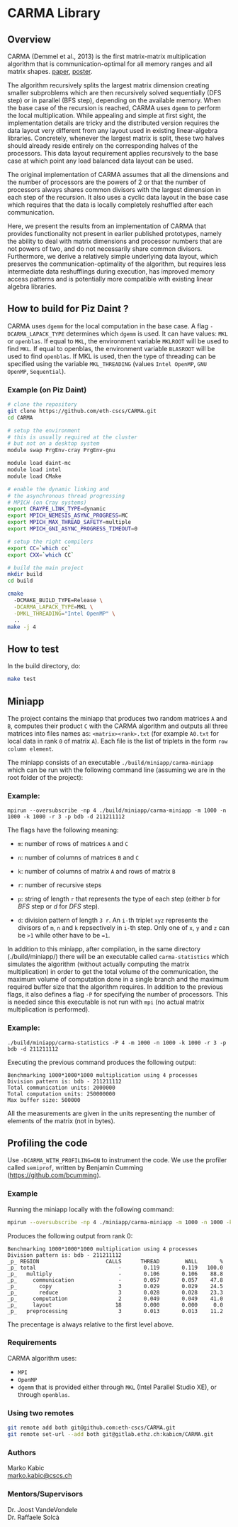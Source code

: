 # CARMA Library 
## Overview
CARMA (Demmel et al., 2013) is the first matrix-matrix multiplication algorithm that is communication-optimal for all memory ranges and all matrix shapes. [paper](http://www.eecs.berkeley.edu/Pubs/TechRpts/2012/EECS-2012-205.pdf), [poster](http://www.cs.berkeley.edu/~odedsc/papers/CARMA%20Poster-SC12).

The algorithm recursively splits the largest matrix dimension creating smaller subproblems which are then recursively solved sequentially (DFS step) or in parallel (BFS step), depending on the available memory. When the base case of the recursion is reached, CARMA uses `dgemm` to perform the local multiplication. While appealing and simple at first sight, the implementation details are tricky and the distributed version requires the data layout very different from any layout used in existing linear-algebra libraries. Concretely, whenever the largest matrix is split, these two halves should already reside entirely on the corresponding halves of the processors. This data layout requirement applies recursively to the base case at which point any load balanced data layout can be used.

The original implementation of CARMA assumes that all the dimensions and the number of processors are the powers of 2 or that the number of processors always shares common divisors with the largest dimension in each step of the recursion. It also uses a cyclic data layout in the base case which requires that the data is locally completely reshuffled after each communication.

Here, we present the results from an implementation of CARMA that provides functionality not present in earlier published prototypes, namely the ability to deal with matrix dimensions and processor numbers that are not powers of two, and do not necessarily share common divisors. Furthermore, we derive a relatively simple underlying data layout, which preserves the communication-optimality of the algorithm, but requires less intermediate data reshufflings during execution, has improved memory access patterns and is potentially more compatible with existing linear algebra libraries.


## How to build for Piz Daint ?
CARMA uses `dgemm` for the local computation in the base case. A flag `-DCARMA_LAPACK_TYPE` determines which `dgemm` is used. It can have values: `MKL` or `openblas`. If equal to `MKL`, the environment variable `MKLROOT` will be used to find `MKL`. If equal to openblas, the environment variable `BLASROOT` will be used to find `openblas`. If MKL is used, then the type of threading can be specified using the variable `MKL_THREADING` (values `Intel OpenMP`, `GNU OpenMP`, `Sequential`).

### Example (on Piz Daint)
```bash
# clone the repository
git clone https://github.com/eth-cscs/CARMA.git
cd CARMA

# setup the environment
# this is usually required at the cluster
# but not on a desktop system
module swap PrgEnv-cray PrgEnv-gnu

module load daint-mc
module load intel
module load CMake

# enable the dynamic linking and
# the asynchronous thread progressing
# MPICH (on Cray systems)
export CRAYPE_LINK_TYPE=dynamic
export MPICH_NEMESIS_ASYNC_PROGRESS=MC
export MPICH_MAX_THREAD_SAFETY=multiple
export MPICH_GNI_ASYNC_PROGRESS_TIMEOUT=0

# setup the right compilers
export CC=`which cc`
export CXX=`which CC`

# build the main project
mkdir build
cd build

cmake
  -DCMAKE_BUILD_TYPE=Release \
  -DCARMA_LAPACK_TYPE=MKL \
  -DMKL_THREADING="Intel OpenMP" \
  ..
make -j 4
```


## How to test
In the build directory, do:
```bash
make test
```


## Miniapp
The project contains the miniapp that produces two random matrices `A` and `B`, computes their product `C` with the CARMA algorithm and outputs all three matrices into files names as: `<matrix><rank>.txt` (for example `A0.txt` for local data in rank `0` of matrix `A`). Each file is the list of triplets in the form `row column element`.

The miniapp consists of an executable `./build/miniapp/carma-miniapp` which can be run with the following command line (assuming we are in the root folder of the project):

### Example:
```
mpirun --oversubscribe -np 4 ./build/miniapp/carma-miniapp -m 1000 -n 1000 -k 1000 -r 3 -p bdb -d 211211112
```
The flags have the following meaning:

- `m`: number of rows of matrices `A` and `C`

- `n`: number of columns of matrices `B` and `C`

- `k`: number of columns of matrix `A` and rows of matrix `B`

- `r`: number of recursive steps

- `p`: string of length `r` that represents the type of each step (either *b* for *BFS* step or *d* for *DFS* step).

- `d`: division pattern of length `3 r`. An `i-`th triplet `xyz` represents the divisors of `m`, `n` and `k` repsectively in `i-`th step. Only one of `x`, `y` and `z` can be `>1` while other have to be `=1`.

In addition to this miniapp, after compilation, in the same directory (./build/miniapp/) there will be an executable called `carma-statistics` which simulates the algorithm (without actually computing the matrix multiplication) in order to get the total volume of the communication, the maximum volume of computation done in a single branch and the maximum required buffer size that the algorithm requires. In addition to the previous flags, it also defines a flag `-P` for specifying the number of processors. This is needed since this executable is not run with `mpi` (no actual matrix multiplication is performed).

### Example:
```
./build/miniapp/carma-statistics -P 4 -m 1000 -n 1000 -k 1000 -r 3 -p bdb -d 211211112
```
Executing the previous command produces the following output:

```
Benchmarking 1000*1000*1000 multiplication using 4 processes
Division pattern is: bdb - 211211112
Total communication units: 2000000
Total computation units: 250000000
Max buffer size: 500000
```
All the measurements are given in the units representing the number of elements of the matrix (not in bytes).


## Profiling the code
Use `-DCARMA_WITH_PROFILING=ON` to instrument the code. We use the profiler called `semiprof`, written by Benjamin Cumming (https://github.com/bcumming).

### Example
Running the miniapp locally with the following command:

```bash
mpirun --oversubscribe -np 4 ./miniapp/carma-miniapp -m 1000 -n 1000 -k 1000 -r 3 -p bdb -d 211211112
```

Produces the following output from rank 0:

```
Benchmarking 1000*1000*1000 multiplication using 4 processes
Division pattern is: bdb - 211211112
_p_ REGION                     CALLS      THREAD        WALL       %
_p_ total                          -       0.119       0.119   100.0
_p_   multiply                     -       0.106       0.106    88.8
_p_     communication              -       0.057       0.057    47.8
_p_       copy                     3       0.029       0.029    24.5
_p_       reduce                   3       0.028       0.028    23.3
_p_     computation                2       0.049       0.049    41.0
_p_     layout                    18       0.000       0.000     0.0
_p_   preprocessing                3       0.013       0.013    11.2
```
The precentage is always relative to the first level above.


### Requirements
CARMA algorithm uses:
  - `MPI`
  - `OpenMP`
  - `dgemm` that is provided either through `MKL` (Intel Parallel Studio XE), or through `openblas`.


### Using two remotes
```bash
git remote add both git@github.com:eth-cscs/CARMA.git
git remote set-url --add both git@gitlab.ethz.ch:kabicm/CARMA.git
```

### Authors
Marko Kabic \
marko.kabic@cscs.ch

### Mentors/Supervisors
Dr. Joost VandeVondele \
Dr. Raffaele Solcà
